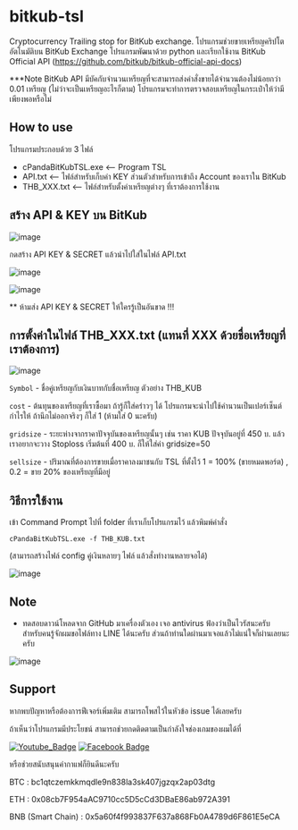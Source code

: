# bitkub-tsl
Cryptocurrency Trailing stop for BitKub exchange.
โปรแกรมช่วยขายเหรียญคริปโตอัตโนมัติบน BitKub Exchange โปรแกรมพัฒนาด้วย python และเรียกใช้งาน BitKub Official API (https://github.com/bitkub/bitkub-official-api-docs)

***Note BitKub API มีบัคกับจำนวนเหรียญที่จะสามารถส่งคำสั่งขายได้จำนวนต้องไม่น้อยกว่า 0.01 เหรียญ (ไม่ว่าจะเป็นเหรียญอะไรก็ตาม) โปรแกรมจะทำการตรวจสอบเหรียญในกระเป๋าให้ว่ามีเพียงพอหรือไม่

## How to use
โปรแกรมประกอบด้วย 3 ไฟล์
- cPandaBitKubTSL.exe  <-- Program TSL
- API.txt <-- ไฟล์สำหรับเก็บค่า KEY ส่วนตัวสำหรับการเข้าถึง Account ของเราใน BitKub
- THB_XXX.txt <-- ไฟล์สำหรับตั้งค่าเหรียญต่างๆ ที่เราต้องการใช้งาน

## สร้าง API & KEY บน BitKub

![image](https://user-images.githubusercontent.com/56244402/147461471-7f83da7a-84f6-42fb-bcb2-205f6e59edb2.png)

กดสร้าง API KEY & SECRET แล้วนำไปใส่ในไฟล์ API.txt

![image](https://user-images.githubusercontent.com/56244402/147462137-06d94cdb-046d-4312-bdbf-11fe4b3215e6.png)

![image](https://user-images.githubusercontent.com/56244402/147461646-150a486e-ad72-4a27-8945-9a5fb97bc2da.png)

** ห้ามส่ง API KEY & SECRET ให้ใครรู้เป็นอันขาด !!! 

## การตั้งค่าในไฟล์ THB_XXX.txt (แทนที่ XXX ด้วยชื่อเหรียญที่เราต้องการ)

![image](https://user-images.githubusercontent.com/56244402/147461883-e7a932f1-98c1-47a5-8a04-7a5e7ac75801.png)

`Symbol` - ชื่อคู่เหรียญกับเงินบาทกับชื่อเหรียญ ตัวอย่าง THB_KUB

`cost`   - ต้นทุนของเหรียญที่เราซื้อมา ถ้ารู้ก็ใส่คร่าวๆ ได้ โปรแกรมจะนำไปใช้คำนวนเป็นเปอร์เซ็นต์กำไรให้ ถ้านึกไม่ออกจริงๆ ก็ใส่ 1 (ห้ามใส่ 0 นะครับ)  

`gridsize` - ระยะห่างจากราคาปัจจุบันของเหรียญนั้นๆ เช่น ราคา KUB ปัจจุบันอยู่ที่ 450 บ. แล้วเราอยากจะวาง Stoploss เริ่มต้นที่ 400 บ. ก็ให้ใส่ค่า gridsize=50 

`sellsize` - ปริมาณที่ต้องการขายเมื่อราคาลงมาชนกับ TSL ที่ตั้งไว้  1 = 100% (ขายหมดพอร์ต) ,  0.2 = ขาย 20% ของเหรียญที่มีอยู่

## วิธีการใช้งาน

เข้า Command Prompt ไปที่ folder ที่เราเก็บโปรแกรมไว้ แล้วพิมพ์คำสั่ง

`cPandaBitKubTSL.exe -f THB_KUB.txt`

(สามารถสร้างไฟล์ config คู่เงินหลายๆ ไฟล์ แล้วสั่งทำงานหลายจอได้)

![image](https://user-images.githubusercontent.com/56244402/147463383-edf70ab1-23ac-4bb6-9f64-6f047b32e866.png)

## Note
- ทดสอบดาวน์โหลดจาก GitHub มาเครื่องตัวเอง เจอ antivirus ฟ้องว่าเป็นไวรัสนะครับ สำหรับคนรู้จักผมขอไฟล์ทาง LINE ได้นะครับ ส่วนถ้าท่านใดผ่านมาเจอแล้วไม่แน่ใจก็ผ่านเลยนะครับ

![image](https://user-images.githubusercontent.com/56244402/147465738-c3c0d68f-d60b-4425-b051-bd8b07ec6eaa.png)


## Support
หากพบปัญหาหรือต้องการฟีเจอร์เพิ่มเติม สามารถโพสไว้ในหัวข้อ issue ได้เลยครับ 

ถ้าเห็นว่าโปรแกรมมีประโยชน์ สามารถช่วยกดติดตามเป็นกำลังใจช่องเกมของผมได้ที่ 

[![Youtube_Badge](https://img.shields.io/badge/Youtube-CrazypandaGaming-red)](https://www.youtube.com/channel/UC9PgjH7Bc0_P4tbc8c6K25Q)
[![Facebook Badge](https://img.shields.io/badge/Facebook-CrazypandaGaming-blue)](https://fb.com/crazypandagaming)

หรือช่วยสนับสนุนค่ากาแฟก็ยินดีนะครับ 

BTC : bc1qtczemkkmqdle9n838la3sk407jgzqx2ap03dtg

ETH : 0x08cb7F954aAC9710cc5D5cCd3DBaE86ab972A391

BNB (Smart Chain) : 0x5a60f4f993837F637a868Fb0A4789d6F861E5eCA
